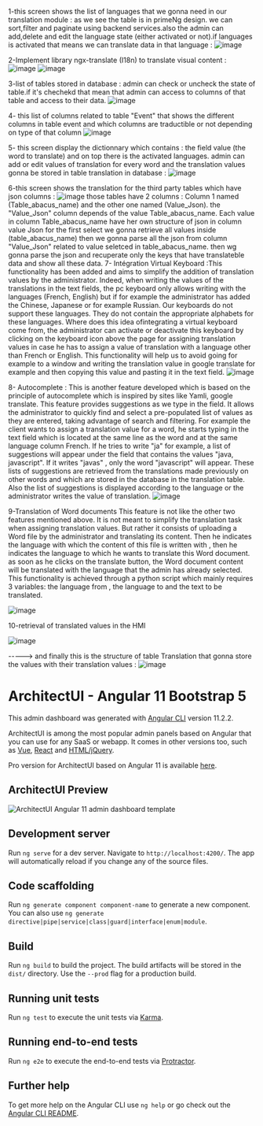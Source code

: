 1-this screen shows the list of languages that we gonna need in our translation module : as we see the table is in primeNg design. we can sort,filter and paginate using backend services.also the admin can add,delete and edit the language state (either activated or not).if languages is activated that means we can translate data
in that language :
![image](https://user-images.githubusercontent.com/48753442/180739074-8759b8e9-cfab-4c16-af7d-c8b37bfa3e48.png)

2-Implement library ngx-translate (I18n) to translate visual content :
![image](https://user-images.githubusercontent.com/48753442/180739346-ae40fc26-c0d2-4b1c-a07b-fc16e22bf9c0.png)
![image](https://user-images.githubusercontent.com/48753442/180739361-1386cc5e-1345-4a03-ab43-bf6bf18fd455.png)

3-list of tables stored in database : admin can check or uncheck the state of table.if it's chechekd that mean that admin can access to columns of that table and access to their data.
![image](https://user-images.githubusercontent.com/48753442/180739798-afe7d6f5-09ff-490f-9032-7207e0d20220.png)

4- this list of columns related to table "Event" that shows the different columns in table event and which columns are traductible or not depending on type of that column
![image](https://user-images.githubusercontent.com/48753442/180740127-06b1a2e0-0027-44d4-b90a-5bb5c50a2232.png)

5- this screen display the dictionnary which contains : the field value (the word to translate) and on top there is the activated languages.
admin can add or edit values of translation for every word and the translation values gonna be stored in table translation in database :
![image](https://user-images.githubusercontent.com/48753442/180741889-8e086df0-54b0-48ce-9d4f-89026c2c1ec9.png)

6-this screen shows the translation for the third party tables which have json columns :
![image](https://user-images.githubusercontent.com/48753442/180742051-260540a8-41a4-4dde-aa92-11bbfd6d7171.png)
those tables have 2 columns : Column 1 named (Table_abacus_name) and the other one named (Value_Json). the "Value_Json" column depends of the value Table_abacus_name.
Each value in column Table_abacus_name have her own structure of json in column value Json
for the first select we gonna retrieve all values inside (table_abacus_name) then we gonna parse all the json from column "Value_Json" related to value seletced in table_abacus_name. then wg gonna parse the json and recuperate only the keys that have translateble data and show all these data.
 7- Intégration Virtual Keyboard :This functionality has been added and aims to simplify the addition of translation values ​​by the administrator. Indeed, when writing the values of the translations in the text fields, the pc keyboard only allows writing with the languages ​​(French, English) but if for example the administrator has added the Chinese, Japanese or for example Russian.
Our keyboards do not support these languages. They do not contain the appropriate alphabets for these languages. Where does this idea of ​​integrating a virtual keyboard come from, the administrator can activate or deactivate this keyboard by clicking on the keyboard icon above the page for assigning translation values ​​in case he has to assign a value of translation with a language other than French or English.
This functionality will help us to avoid going for example to a window and writing the translation value in google translate for example and then copying this value and pasting it in the text field.
![image](https://user-images.githubusercontent.com/48753442/180745332-236872d6-319a-4039-9eb0-34b0c88341cc.png)

8- Autocomplete : 
This is another feature developed which is based on the principle of autocomplete which is inspired by sites like Yamli, google translate. This feature provides suggestions as we type in the field. It allows the administrator to quickly find and select a pre-populated list of values ​​as they are entered, taking advantage of search and filtering. For example the client wants to assign a translation value for a word, he starts typing in the text field which is located at the same line as the word and at the same language column French.
If he tries to write "ja" for example, a list of suggestions will appear under the field that contains the values ​​"java, javascript". If it writes "javas" , only the word "javascript" will appear.
These lists of suggestions are retrieved from the translations made previously on other words and which are stored in the database in the translation table. Also the list of suggestions is displayed according to the language or the administrator writes the value of translation.
![image](https://user-images.githubusercontent.com/48753442/180745659-870516fb-3920-454d-97aa-94ae5896f924.png)

9-Translation of Word documents
This feature is not like the other two features mentioned above. It is not meant to simplify the translation task when assigning translation values. But rather it consists of uploading a Word file by the administrator and translating its content.
Then he indicates the language with which the content of this file is written with , then he indicates the language to which he wants to translate this Word document.
as soon as he clicks on the translate button, the Word document content will be translated with the language that the admin has already selected.
This functionality is achieved through a python script which mainly requires 3 variables: the language from , the language to and the text to be translated.

![image](https://user-images.githubusercontent.com/48753442/180745891-fdcd1154-2be8-4665-b7af-0e4bb47874ef.png)

10-retrieval of translated values in the HMI

![image](https://user-images.githubusercontent.com/48753442/180746064-9d21a5cc-de0a-4a71-8e6f-d30ab7fd1d17.png)


-----> and finally this is the structure of table Translation that gonna store the values with their translation values :
![image](https://user-images.githubusercontent.com/48753442/180746234-15b62443-0e40-4f62-9331-97d6f3291566.png)






# ArchitectUI - Angular 11 Bootstrap 5

This admin dashboard was generated with [Angular CLI](https://github.com/angular/angular-cli) version 11.2.2.

ArchitectUI is among the most popular admin panels based on Angular that you can use for any SaaS or webapp. It comes in other versions too, such as [Vue](https://dashboardpack.com/theme-details/architectui-dashboard-vue-pro), [React](https://dashboardpack.com/theme-details/architectui-dashboard-react-pro) and [HTML/jQuery](https://dashboardpack.com/theme-details/architectui-dashboard-html-pro/). 

Pro version for ArchitectUI based on Angular 11 is available [here](https://dashboardpack.com/theme-details/architectui-angular-7-bootstrap-material-design-pro).

## ArchitectUI Preview

![ArchitectUI Angular 11 admin dashboard template](https://colorlib.com/wp/wp-content/uploads/sites/2/architectui-angular-free.jpg)

## Development server

Run `ng serve` for a dev server. Navigate to `http://localhost:4200/`. The app will automatically reload if you change any of the source files.

## Code scaffolding

Run `ng generate component component-name` to generate a new component. You can also use `ng generate directive|pipe|service|class|guard|interface|enum|module`.

## Build

Run `ng build` to build the project. The build artifacts will be stored in the `dist/` directory. Use the `--prod` flag for a production build.

## Running unit tests

Run `ng test` to execute the unit tests via [Karma](https://karma-runner.github.io).

## Running end-to-end tests

Run `ng e2e` to execute the end-to-end tests via [Protractor](http://www.protractortest.org/).

## Further help

To get more help on the Angular CLI use `ng help` or go check out the [Angular CLI README](https://github.com/angular/angular-cli/blob/master/README.md).
